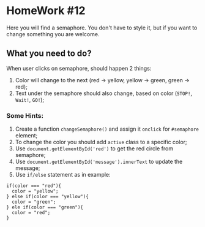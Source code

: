 # HomeWork #12

Here you will find a semaphore. You don't have to style it, but if you want to change something you are welcome.

## What you need to do?

When user clicks on semaphore, should happen 2 things:

1. Color will change to the next (red -> yellow, yellow -> green, green -> red);
2. Text under the semaphore should also change, based on color (`STOP!`, `Wait!`, `GO!`);

### Some Hints:

1. Create a function `changeSemaphore()` and assign it `onclick` for `#semaphore` element;
2. To change the color you should add `active` class to a specific color;
3. Use `document.getElementById('red')` to get the red circle from semaphore;
4. Use `document.getElementById('message').innerText` to update the message;
5. Use `if/else` statement as in example:

```
if(color === "red"){
  color = "yellow";
} else if(color === "yellow"){
  color = "green";
} ele if(color === "green"){
  color = "red";
}
```
